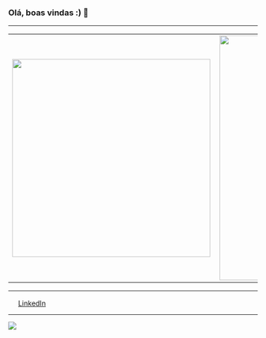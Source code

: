### Olá, boas vindas :) 👋
<hr>

<!--
**emiliamenezes/emiliamenezes** is a ✨ _special_ ✨ repository because its `README.md` (this file) appears on your GitHub profile.

Here are some ideas to get you started:

- 🔭 I’m currently working on ...
- 🌱 I’m currently learning ...
- 👯 I’m looking to collaborate on ...
- 🤔 I’m looking for help with ...
- 💬 Ask me about ...
- 📫 How to reach me: ...
- 😄 Pronouns: ...
- ⚡ Fun fact: ...
-->

<center>
<table>
    <tr>
        <td><img width="400px" align="left" src="https://github-readme-stats.vercel.app/api/top-langs/?username=emiliamenezes&hide=html&layout=compact&theme=buefy" /></td>
        <td><img width="495px" align="left" src="https://github-readme-stats.vercel.app/api?username=emiliamenezes&theme=buefy"/></td>
    </tr>   
</table>
</center>  

<hr>

<a href="https://www.linkedin.com/in/emiliamenezes"><img src="https://cdn.jsdelivr.net/gh/emiliamenezes/emiliamenezes/linkedin.png" width="16"></img></a> [LinkedIn](https://www.linkedin.com/in/seu_usuário)  

<hr>

![](https://komarev.com/ghpvc/?username=emiliamenezes&color=green)



